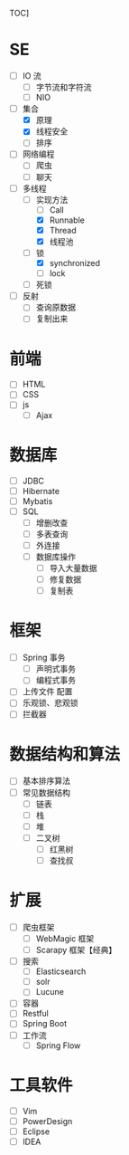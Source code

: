 TOC]

# SE
- [ ] IO 流
  - [ ] 字节流和字符流
  - [ ] NIO
- [ ] 集合
  - [x] 原理
  - [x] 线程安全
  - [ ] 排序
- [ ] 网络编程
  - [ ] 爬虫
  - [ ] 聊天
- [ ] 多线程
  - [ ] 实现方法
    - [ ] Call
    - [x] Runnable
    - [x] Thread
    - [x] 线程池
  - [ ] 锁
    - [x] synchronized
    - [ ] lock
  - [ ] 死锁

- [ ] 反射
  - [ ] 查询原数据
  - [ ] 复制出来

# 前端
- [ ] HTML
- [ ] CSS
- [ ] js
  - [ ] Ajax

# 数据库
- [ ] JDBC
- [ ] Hibernate
- [ ] Mybatis
- [ ] SQL
  - [ ] 增删改查
  - [ ] 多表查询
  - [ ] 外连接
  - [ ] 数据库操作
    - [ ] 导入大量数据
    - [ ] 修复数据
    - [ ] 复制表

# 框架
- [ ] Spring 事务
  - [ ] 声明式事务
  - [ ] 编程式事务
- [ ] 上传文件 配置
- [ ] 乐观锁、悲观锁
- [ ] 拦截器

# 数据结构和算法
- [ ] 基本排序算法
- [ ] 常见数据结构
  - [ ] 链表
  - [ ] 栈
  - [ ] 堆
  - [ ] 二叉树
    - [ ] 红黑树
    - [ ] 查找叔

# 扩展
- [ ] 爬虫框架
  - [ ] WebMagic 框架
  - [ ] Scarapy 框架【经典】

- [ ] 搜索
  - [ ] Elasticsearch
  - [ ] solr
  - [ ] Lucune

- [ ] 容器
- [ ] Restful
- [ ] Spring Boot
- [ ] 工作流
  - [ ] Spring Flow

# 工具软件
- [ ] Vim
- [ ] PowerDesign
- [ ] Eclipse
- [ ] IDEA
